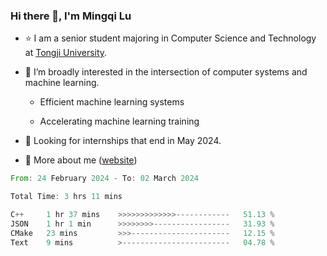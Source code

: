 ### Hi there 👋, I'm Mingqi Lu

- :star: I am a senior student majoring in Computer Science and Technology at [Tongji University](https://en.tongji.edu.cn/p/#/).

- :thinking: I’m broadly interested in the intersection of computer systems and machine learning.

  - Efficient machine learning systems

  - Accelerating machine learning training

- :seedling: Looking for internships that end in May 2024.

- 💬 More about me ([website](https://lmqqqqqq.github.io/))

<!--START_SECTION:waka-->

```rust
From: 24 February 2024 - To: 02 March 2024

Total Time: 3 hrs 11 mins

C++     1 hr 37 mins    >>>>>>>>>>>>>------------   51.13 %
JSON    1 hr 1 min      >>>>>>>>-----------------   31.93 %
CMake   23 mins         >>>----------------------   12.15 %
Text    9 mins          >------------------------   04.78 %
```

<!--END_SECTION:waka-->

